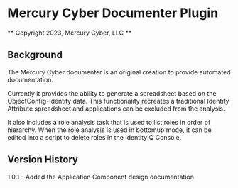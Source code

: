 # Mercury Cyber Documenter Plugin

** Copyright 2023, Mercury Cyber, LLC **

## Background

The Mercury Cyber documenter is an original creation to provide automated documentation.

Currently it provides the ability to generate a spreadsheet based on the ObjectConfig-Identity data.
This functionality recreates a traditional Identity Attribute spreadsheet and applications can be 
excluded from the analysis.

It also includes a role analysis task that is used to list roles in order of hierarchy.
When the role analysis is used in bottomup mode, it can be edited into a script to delete roles
in the IdentityIQ Console.

## Version History

1.0.1 - Added the Application Component design documentation


